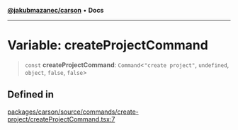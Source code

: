 [**@jakubmazanec/carson**](../README.md) • **Docs**

---

# Variable: createProjectCommand

> `const` **createProjectCommand**: `Command`\<`"create project"`, `undefined`, `object`, `false`,
> `false`\>

## Defined in

[packages/carson/source/commands/create-project/createProjectCommand.tsx:7](https://github.com/jakubmazanec/tools/blob/a5f92f7f2969c6804808173bd093f7dbafca1b9f/packages/carson/source/commands/create-project/createProjectCommand.tsx#L7)
